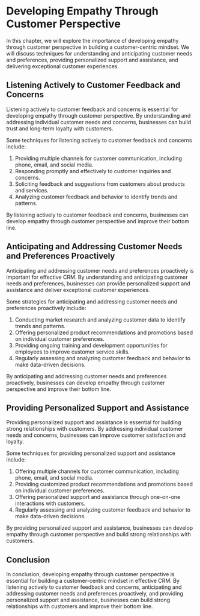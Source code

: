 Developing Empathy Through Customer Perspective
=================================================================================================

In this chapter, we will explore the importance of developing empathy through customer perspective in building a customer-centric mindset. We will discuss techniques for understanding and anticipating customer needs and preferences, providing personalized support and assistance, and delivering exceptional customer experiences.

Listening Actively to Customer Feedback and Concerns
----------------------------------------------------

Listening actively to customer feedback and concerns is essential for developing empathy through customer perspective. By understanding and addressing individual customer needs and concerns, businesses can build trust and long-term loyalty with customers.

Some techniques for listening actively to customer feedback and concerns include:

1. Providing multiple channels for customer communication, including phone, email, and social media.
2. Responding promptly and effectively to customer inquiries and concerns.
3. Soliciting feedback and suggestions from customers about products and services.
4. Analyzing customer feedback and behavior to identify trends and patterns.

By listening actively to customer feedback and concerns, businesses can develop empathy through customer perspective and improve their bottom line.

Anticipating and Addressing Customer Needs and Preferences Proactively
----------------------------------------------------------------------

Anticipating and addressing customer needs and preferences proactively is important for effective CRM. By understanding and anticipating customer needs and preferences, businesses can provide personalized support and assistance and deliver exceptional customer experiences.

Some strategies for anticipating and addressing customer needs and preferences proactively include:

1. Conducting market research and analyzing customer data to identify trends and patterns.
2. Offering personalized product recommendations and promotions based on individual customer preferences.
3. Providing ongoing training and development opportunities for employees to improve customer service skills.
4. Regularly assessing and analyzing customer feedback and behavior to make data-driven decisions.

By anticipating and addressing customer needs and preferences proactively, businesses can develop empathy through customer perspective and improve their bottom line.

Providing Personalized Support and Assistance
---------------------------------------------

Providing personalized support and assistance is essential for building strong relationships with customers. By addressing individual customer needs and concerns, businesses can improve customer satisfaction and loyalty.

Some techniques for providing personalized support and assistance include:

1. Offering multiple channels for customer communication, including phone, email, and social media.
2. Providing customized product recommendations and promotions based on individual customer preferences.
3. Offering personalized support and assistance through one-on-one interactions with customers.
4. Regularly assessing and analyzing customer feedback and behavior to make data-driven decisions.

By providing personalized support and assistance, businesses can develop empathy through customer perspective and build strong relationships with customers.

Conclusion
----------

In conclusion, developing empathy through customer perspective is essential for building a customer-centric mindset in effective CRM. By listening actively to customer feedback and concerns, anticipating and addressing customer needs and preferences proactively, and providing personalized support and assistance, businesses can build strong relationships with customers and improve their bottom line.
